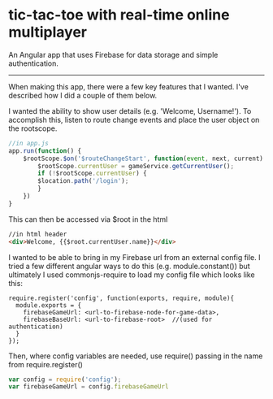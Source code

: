 # tic-tac-toe with real-time online multiplayer

An Angular app that uses Firebase for data storage and simple authentication.

-------------

When making this app, there were a few key features that I wanted. I've described how I did a couple of them below.

I wanted the ability to show user details (e.g. 'Welcome, Username!'). To accomplish this, listen to route change events and place the user object on the rootscope.

```javascript
//in app.js
app.run(function() {
    $rootScope.$on('$routeChangeStart', function(event, next, current) {
        $rootScope.currentUser = gameService.getCurrentUser();
        if (!$rootScope.currentUser) {
        $location.path('/login');
        }
    })
}
```

This can then be accessed via $root in the html
```html
//in html header
<div>Welcome, {{$root.currentUser.name}}</div>
```

I wanted to be able to bring in my Firebase url from an external config file. I tried a few different angular ways to do this (e.g. module.constant()) but ultimately I used commonjs-require to load my config file which looks like this:

```
require.register('config', function(exports, require, module){
  module.exports = {
    firebaseGameUrl: <url-to-firebase-node-for-game-data>,
    firebaseBaseUrl: <url-to-firebase-root>  //(used for authentication)
  }
});
```

Then, where config variables are needed, use require() passing in the name from require.register()

```javascript
var config = require('config');
var firebaseGameUrl = config.firebaseGameUrl

```



